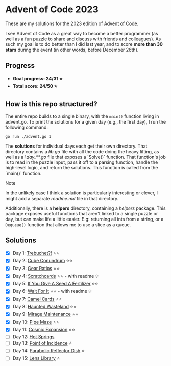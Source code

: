 # Advent of Code 2023

These are my solutions for the 2023 edition of [Advent of Code](https://adventofcode.com/).

I see Advent of Code as a great way to become a better programmer (as well as a fun puzzle to share and discuss with friends and colleagues). As such my goal is to do better than I did last year, and to score **more than 30 stars** during the event (in other words, before December 26th).

## Progress

- **Goal progress: 24/31 :star:**
- **Total score: 24/50 :star:**

## How is this repo structured?

The entire repo builds to a single binary, with the `main()` function living in advent.go. To print the solutions for a given day (e.g., the first day), I run the following command:
~~~
go run ./advent.go 1
~~~
The **solutions** for individual days each get their own directory. That directory contains a *lib.go* file with all the code doing the heavy lifting, as well as a *\day_\*\*.go* file that exposes a ´Solve()´ function. That function's job is to read in the puzzle input, pass it off to a parsing function, handle the high-level logic, and return the solutions. This function is called from the ´main()´ function.

> [!Note]
> In the unlikely case I think a solution is particularly interesting or clever, I might add a separate *readme.md* file in that directory.

Additionally, there is a **helpers** directory, containing a *helpers* package. This package exposes useful functions that aren't linked to a single puzzle or day, but can make life a little easier. E.g: returning all ints from a string, or a `Dequeue()` function that allows me to use a slice as a queue.

## Solutions

- [X] Day 1: [Trebuchet?!](https://github.com/andreasduerloo/Advent_of_Code_2023/tree/main/day_01) :star::star:
- [X] Day 2: [Cube Conundrum](https://github.com/andreasduerloo/Advent_of_Code_2023/tree/main/day_02) :star::star:
- [X] Day 3: [Gear Ratios](https://github.com/andreasduerloo/Advent_of_Code_2023/tree/main/day_03) :star::star:
- [X] Day 4: [Scratchcards](https://github.com/andreasduerloo/Advent_of_Code_2023/tree/main/day_04) :star::star: - with readme :bulb:
- [X] Day 5: [If You Give A Seed A Fertilizer](https://github.com/andreasduerloo/Advent_of_Code_2023/tree/main/day_05) :star::star:
- [X] Day 6: [Wait For It](https://github.com/andreasduerloo/Advent_of_Code_2023/tree/main/day_06) :star::star: - with readme :bulb:
- [X] Day 7: [Camel Cards](https://github.com/andreasduerloo/Advent_of_Code_2023/tree/main/day_07) :star::star:
- [X] Day 8: [Haunted Wasteland](https://github.com/andreasduerloo/Advent_of_Code_2023/tree/main/day_08) :star::star:
- [X] Day 9: [Mirage Maintenance](https://github.com/andreasduerloo/Advent_of_Code_2023/tree/main/day_09) :star::star:
- [X] Day 10: [Pipe Maze](https://github.com/andreasduerloo/Advent_of_Code_2023/tree/main/day_10) :star::star:
- [X] Day 11: [Cosmic Expansion](https://github.com/andreasduerloo/Advent_of_Code_2023/tree/main/day_11) :star::star:
- [ ] Day 12: [Hot Springs](https://github.com/andreasduerloo/Advent_of_Code_2023/tree/main/day_11)
- [ ] Day 13: [Point of Incidence](https://github.com/andreasduerloo/Advent_of_Code_2023/tree/main/day_13) :star:
- [ ] Day 14: [Parabolic Reflector Dish](https://github.com/andreasduerloo/Advent_of_Code_2023/tree/main/day_14) :star:
- [ ] Day 15: [Lens Library](https://github.com/andreasduerloo/Advent_of_Code_2023/tree/main/day_15) :star: